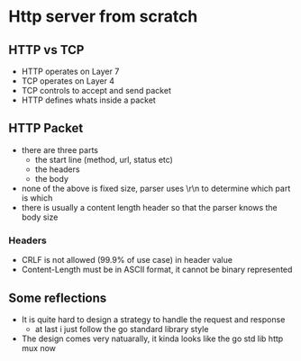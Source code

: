 # Http server from scratch

## HTTP vs TCP
- HTTP operates on Layer 7
- TCP operates on Layer 4
- TCP controls to accept and send packet
- HTTP defines whats inside a packet

## HTTP Packet
- there are three parts
  - the start line (method, url, status etc)
  - the headers
  - the body
- none of the above is fixed size, parser uses \r\n to determine which part is which
- there is usually a content length header so that the parser knows the body size

### Headers
- CRLF is not allowed (99.9% of use case) in header value
- Content-Length must be in ASCII format, it cannot be binary represented

## Some reflections
- It is quite hard to design a strategy to handle the request and response
  - at last i just follow the go standard library style
- The design comes very natuarally, it kinda looks like the go std lib http mux now

